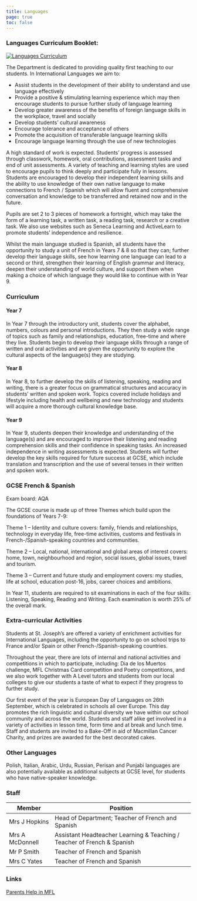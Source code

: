 ```yaml
---
title: Languages
page: true
toc: false
---
```


### Languages Curriculum Booklet:
[![Languages Curriculum](https://stjosephsbolton.org.uk/wp-content/uploads/2022/03/Lang-Capture-211x300.png)](https://stjosephsbolton.org.uk/wp-content/uploads/2022/11/Departmental-Curriculum-Handbook-Languages-Website-version-2022-2023.pdf)

The Department is dedicated to providing quality first teaching to our students.  In International Languages we aim to:
- Assist students in the development of their ability to understand and use language effectively
- Provide a positive & stimulating learning experience which may then encourage students to pursue further study of language learning
- Develop greater awareness of the benefits of foreign language skills in the workplace, travel and socially
- Develop students’ cultural awareness
- Encourage tolerance and acceptance of others
- Promote the acquisition of transferable language learning skills
- Encourage language learning through the use of new technologies

A high standard of work is expected. Students’ progress is assessed through classwork, homework, oral contributions, assessment tasks and end of unit assessments. A variety of teaching and learning styles are used to encourage pupils to think deeply and participate fully in lessons.  Students are encouraged to develop their independent learning skills and the ability to use knowledge of their own native language to make connections to French / Spanish which will allow fluent and comprehensive conversation and knowledge to be transferred and retained now and in the future.

Pupils are set 2 to 3 pieces of homework a fortnight, which may take the form of a learning task, a written task, a reading task, research or a creative task. We also use websites such as Seneca Learning and ActiveLearn to promote students’ independence and resilience.

Whilst the main language studied is Spanish, all students have the opportunity to study a unit of French in Years 7 & 8 so that they can; further develop their language skills, see how learning one language can lead to a second or third, strengthen their learning of English grammar and literacy, deepen their understanding of world culture, and support them when making a choice of which language they would like to continue with in Year 9.

### Curriculum

#### Year 7

In Year 7 through the introductory unit, students cover the alphabet, numbers, colours and personal introductions. They then study a wide range of topics such as family and relationships, education, free-time and where they live. Students begin to develop their language skills through a range of written and oral activities and are given the opportunity to explore the cultural aspects of the language(s) they are studying.

#### Year 8

In Year 8, to further develop the skills of listening, speaking, reading and writing, there is a greater focus on grammatical structures and accuracy in students’ written and spoken work. Topics covered include holidays and lifestyle including health and wellbeing and new technology and students will acquire a more thorough cultural knowledge base.

#### Year 9

In Year 9, students deepen their knowledge and understanding of the language(s) and are encouraged to improve their listening and reading comprehension skills and their confidence in speaking tasks. An increased independence in writing assessments is expected.  Students will further develop the key skills required for future success at GCSE, which include translation and transcription and the use of several tenses in their written and spoken work.

### GCSE French & Spanish
Exam board: AQA

The GCSE course is made up of three Themes which build upon the foundations of Years 7-9:

Theme 1 – Identity and culture covers: family, friends and relationships, technology in everyday life, free-time activities, customs and festivals in French-/Spanish-speaking countries and communities.

Theme 2 – Local, national, international and global areas of interest covers: home, town, neighbourhood and region, social issues, global issues, travel and tourism.

Theme 3 – Current and future study and employment covers: my studies, life at school, education post-16, jobs, career choices and ambitions.

In Year 11, students are required to sit examinations in each of the four skills: Listening, Speaking, Reading and Writing. Each examination is worth 25% of the overall mark.

### Extra-curricular Activities
Students at St. Joseph’s are offered a variety of enrichment activities for International Languages, including the opportunity to go on school trips to France and/or Spain or other French-/Spanish-speaking countries.

Throughout the year, there are lots of internal and national activities and competitions in which to participate, including: Dia de los Muertos challenge, MFL Christmas Card competition and Poetry competitions, and we also work together with A Level tutors and students from our local colleges to give our students a taste of what to expect if they progress to further study.

Our first event of the year is European Day of Languages on 26th September, which is celebrated in schools all over Europe. This day promotes the rich linguistic and cultural diversity we have within our school community and across the world. Students and staff alike get involved in a variety of activities in lesson time, form time and at break and lunch time. Staff and students are invited to a Bake-Off in aid of Macmillan Cancer Charity, and prizes are awarded for the best decorated cakes.

### Other Languages
Polish, Italian, Arabic, Urdu, Russian, Perisan and Punjabi languages are also potentially available as additional subjects at GCSE level, for students who have native-speaker knowledge.

### Staff
| Member               | Position                                                                |
|----------------------|-------------------------------------------------------------------------|
| Mrs J Hopkins        | Head of Department; Teacher of French and Spanish                       |
| Mrs A McDonnell      | Assistant Headteacher Learning & Teaching / Teacher of French & Spanish |
| Mr P Smith           | Teacher of French and Spanish                                           |
| Mrs C Yates          | Teacher of French and Spanish                                           |

### Links 
[Parents Help in MFL](https://stjosephsbolton.org.uk/wp-content/uploads/2021/02/10-Feb-2021-Parents-Help-in-MFL.pdf)